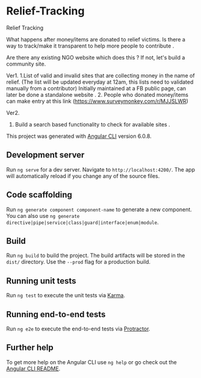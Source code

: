 # Relief-Tracking 


Relief  Tracking 

What happens after money/items are donated to relief victims.
Is there a way to track/make it transparent to help more people to contribute .

Are there any existing NGO website which does this ? If not, let's build a community site.

Ver1. 
1.List of valid and invalid sites that are collecting money in the name of relief. 
		(The list will be updated everyday at 12am, this lists need to validated manually from a contributor)
		Initially maintained at a FB public page, can later be done a standalone website .
2. People who donated money/items can make entry at this link 	(https://www.surveymonkey.com/r/MJJSLWR)

Ver2.
1. Build a search based functionality to check for available sites .





This project was generated with [Angular CLI](https://github.com/angular/angular-cli) version 6.0.8.

## Development server

Run `ng serve` for a dev server. Navigate to `http://localhost:4200/`. The app will automatically reload if you change any of the source files.

## Code scaffolding

Run `ng generate component component-name` to generate a new component. You can also use `ng generate directive|pipe|service|class|guard|interface|enum|module`.

## Build

Run `ng build` to build the project. The build artifacts will be stored in the `dist/` directory. Use the `--prod` flag for a production build.

## Running unit tests

Run `ng test` to execute the unit tests via [Karma](https://karma-runner.github.io).

## Running end-to-end tests

Run `ng e2e` to execute the end-to-end tests via [Protractor](http://www.protractortest.org/).

## Further help

To get more help on the Angular CLI use `ng help` or go check out the [Angular CLI README](https://github.com/angular/angular-cli/blob/master/README.md).
